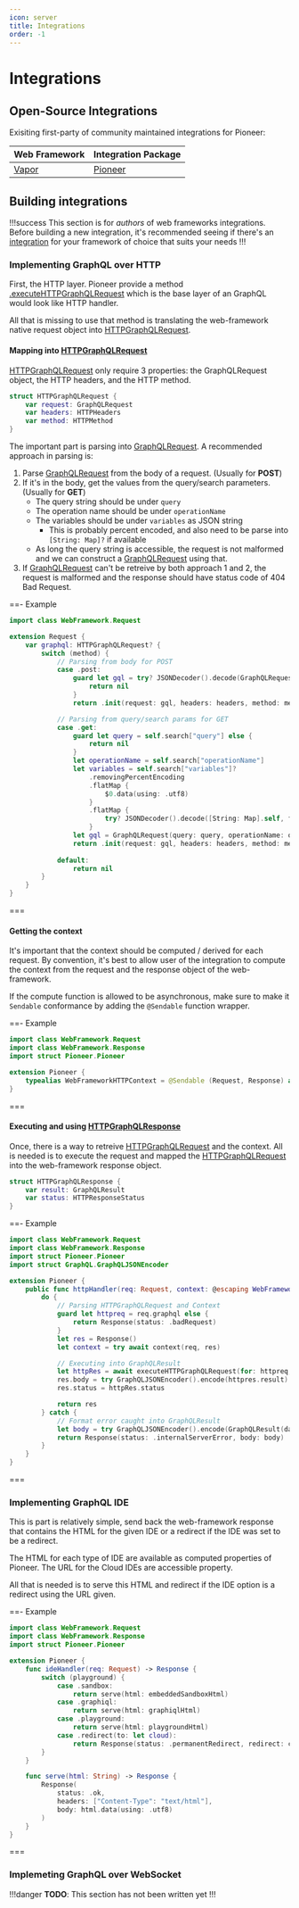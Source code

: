 ```yaml
---
icon: server
title: Integrations
order: -1
---
```


# Integrations

## Open-Source Integrations

Exisiting first-party of community maintained integrations for Pioneer:

| Web Framework | Integration Package |
|--------|-------------|
| [Vapor](https://vapor.codes) | [Pioneer](/web-frameworks/vapor) |

## Building integrations

!!!success
This section is for *authors* of web frameworks integrations. Before building a new integration, it's recommended seeing if there's an [integration](#open-source-integrations) for your framework of choice that suits your needs
!!!

### Implementing GraphQL over HTTP 

First, the HTTP layer. Pioneer provide a method [.executeHTTPGraphQLRequest](https://swiftpackageindex.com/d-exclaimation/pioneer/documentation/pioneer/pioneerexecutehttpgraphqlrequest(for:with:using)) which is the base layer of an GraphQL would look like HTTP handler.

All that is missing to use that method is translating the web-framework native request object into [HTTPGraphQLRequest](https://swiftpackageindex.com/d-exclaimation/pioneer/documentation/pioneer/pioneer/httpgraphqlrequest).

#### Mapping into [HTTPGraphQLRequest](https://swiftpackageindex.com/d-exclaimation/pioneer/documentation/pioneer/pioneer/httpgraphqlrequest)

[HTTPGraphQLRequest](https://swiftpackageindex.com/d-exclaimation/pioneer/documentation/pioneer/pioneer/httpgraphqlrequest) only require 3 properties: the GraphQLRequest object, the HTTP headers, and the HTTP method.

```swift #2-4
struct HTTPGraphQLRequest {
    var request: GraphQLRequest
    var headers: HTTPHeaders
    var method: HTTPMethod
}
```

The important part is parsing into [GraphQLRequest](https://swiftpackageindex.com/d-exclaimation/pioneer/documentation/pioneer/graphqlrequest). A recommended approach in parsing is:

1. Parse [GraphQLRequest](https://swiftpackageindex.com/d-exclaimation/pioneer/documentation/pioneer/graphqlrequest) from the body of a request. (Usually for **POST**)
2. If it's in the body, get the values from the query/search parameters. (Usually for **GET**)
    - The query string should be under `query`
    - The operation name should be under `operationName`
    - The variables should be under `variables` as JSON string
        - This is probably percent encoded, and also need to be parse into `[String: Map]?` if available
    - As long the query string is accessible, the request is not malformed and we can construct a [GraphQLRequest](https://swiftpackageindex.com/d-exclaimation/pioneer/documentation/pioneer/graphqlrequest) using that.
3. If [GraphQLRequest](https://swiftpackageindex.com/d-exclaimation/pioneer/documentation/pioneer/graphqlrequest) can't be retreive by both approach 1 and 2, the request is malformed and the response should have status code of 404 Bad Request.

==- Example

```swift #
import class WebFramework.Request

extension Request {
    var graphql: HTTPGraphQLRequest? {
        switch (method) {
            // Parsing from body for POST
            case .post:
                guard let gql = try? JSONDecoder().decode(GraphQLRequest.self, from: self.body) else {
                    return nil
                }
                return .init(request: gql, headers: headers, method: method)

            // Parsing from query/search params for GET
            case .get:
                guard let query = self.search["query"] else {
                    return nil
                }
                let operationName = self.search["operationName"]
                let variables = self.search["variables"]?
                    .removingPercentEncoding
                    .flatMap {
                        $0.data(using: .utf8)
                    }
                    .flatMap {
                        try? JSONDecoder().decode([String: Map].self, from: $0)
                    }
                let gql = GraphQLRequest(query: query, operationName: operationName, variables: variables)
                return .init(request: gql, headers: headers, method: method)
            
            default:
                return nil
        }
    }
}
```

===

#### Getting the context

It's important that the context should be computed / derived for each request. By convention, it's best to allow user of the integration to compute the context from the request and the response object of the web-framework.

If the compute function is allowed to be asynchronous, make sure to make it `Sendable` conformance by adding the `@Sendable` function wrapper.

==- Example

```swift #
import class WebFramework.Request
import class WebFramework.Response
import struct Pioneer.Pioneer

extension Pioneer {
    typealias WebFrameworkHTTPContext = @Sendable (Request, Response) async throws -> Context
}
```

===

#### Executing and using [HTTPGraphQLResponse](https://swiftpackageindex.com/d-exclaimation/pioneer/documentation/pioneer/pioneer/httpgraphqlresponse)

Once, there is a way to retreive [HTTPGraphQLRequest](https://swiftpackageindex.com/d-exclaimation/pioneer/documentation/pioneer/pioneer/httpgraphqlrequest) and the context. All is needed is to execute the request and mapped the [HTTPGraphQLRequest](https://swiftpackageindex.com/d-exclaimation/pioneer/documentation/pioneer/pioneer/httpgraphqlresponse) into the web-framework response object.

```swift #2-3
struct HTTPGraphQLResponse {
    var result: GraphQLResult
    var status: HTTPResponseStatus
}
```

==- Example

```swift #9-14,16-19,23-25
import class WebFramework.Request
import class WebFramework.Response
import struct Pioneer.Pioneer
import struct GraphQL.GraphQLJSONEncoder

extension Pioneer {
    public func httpHandler(req: Request, context: @escaping WebFrameworkHTTPContext) async throws -> Response {
        do {
            // Parsing HTTPGraphQLRequest and Context 
            guard let httpreq = req.graphql else {
                return Response(status: .badRequest)
            }
            let res = Response()
            let context = try await context(req, res)

            // Executing into GraphQLResult
            let httpRes = await executeHTTPGraphQLRequest(for: httpreq, with: context, using: req.eventLoop)
            res.body = try GraphQLJSONEncoder().encode(httpres.result)
            res.status = httpRes.status

            return res
        } catch {
            // Format error caught into GraphQLResult
            let body = try GraphQLJSONEncoder().encode(GraphQLResult(data: nil, errors: [.init(error)]))
            return Response(status: .internalServerError, body: body)
        }
    }
}
```
===

### Implementing GraphQL IDE 

This is part is relatively simple, send back the web-framework response that contains the HTML for the given IDE or a redirect if the IDE was set to be a redirect. 

The HTML for each type of IDE are available as computed properties of Pioneer. The URL for the Cloud IDEs are accessible property.

All that is needed is to serve this HTML and redirect if the IDE option is a redirect using the URL given.

==- Example

```swift #7-15
import class WebFramework.Request
import class WebFramework.Response
import struct Pioneer.Pioneer

extension Pioneer {
    func ideHandler(req: Request) -> Response {
        switch (playground) {
            case .sandbox:
                return serve(html: embeddedSandboxHtml)
            case .graphiql:
                return serve(html: graphiqlHtml)
            case .playground:
                return serve(html: playgroundHtml)
            case .redirect(to: let cloud):
                return Response(status: .permanentRedirect, redirect: cloud.url)
        }
    }

    func serve(html: String) -> Response {
        Response(
            status: .ok,
            headers: ["Content-Type": "text/html"],
            body: html.data(using: .utf8)
        )
    }
}
```

===

### Implemeting GraphQL over WebSocket

!!!danger
**TODO**: This section has not been written yet
!!!